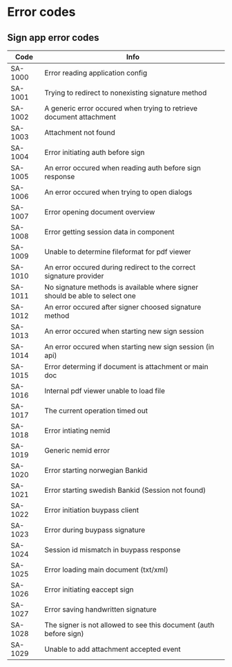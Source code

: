 # Error codes

## Sign app error codes

| Code | Info |
| --- | --- |
| SA-1000 | Error reading application config |
| SA-1001 | Trying to redirect to nonexisting signature method |
| SA-1002 | A generic error occured when trying to retrieve document attachment |
| SA-1003 | Attachment not found |
| SA-1004 | Error initiating auth before sign |
| SA-1005 | An error occured when reading auth before sign response |
| SA-1006 | An error occured when trying to open dialogs |
| SA-1007 | Error opening document overview |
| SA-1008 | Error getting session data in component |
| SA-1009 | Unable to determine fileformat for pdf viewer |
| SA-1010 | An error occured during redirect to the correct signature provider |
| SA-1011 | No signature methods is available where signer should be able to select one |
| SA-1012 | An error occured after signer choosed signature method |
| SA-1013 | An error occured when starting new sign session |
| SA-1014 | An error occured when starting new sign session \(in api\) |
| SA-1015 | Error determing if document is attachment or main doc |
| SA-1016 | Internal pdf viewer unable to load file |
| SA-1017 | The current operation timed out |
| SA-1018 | Error intiating nemid |
| SA-1019 | Generic nemid error |
| SA-1020 | Error starting norwegian Bankid |
| SA-1021 | Error starting swedish Bankid \(Session not found\) |
| SA-1022 | Error initiation buypass client |
| SA-1023 | Error during buypass signature |
| SA-1024 | Session id mismatch in buypass response |
| SA-1025 | Error loading main document \(txt/xml\) |
| SA-1026 | Error initiating eaccept sign |
| SA-1027 | Error saving handwritten signature |
| SA-1028 | The signer is not allowed to see this document \(auth before sign\) |
| SA-1029 | Unable to add attachment accepted event |


